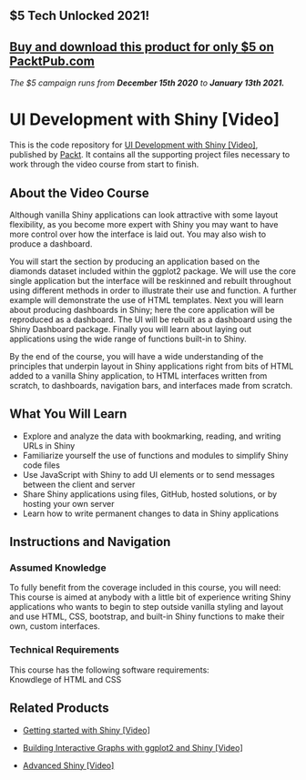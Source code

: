 ## $5 Tech Unlocked 2021!
[Buy and download this product for only $5 on PacktPub.com](https://www.packtpub.com/)
-----
*The $5 campaign         runs from __December 15th 2020__ to __January 13th 2021.__*

# UI Development with Shiny [Video]
This is the code repository for [UI Development with Shiny [Video]](https://www.packtpub.com/big-data-and-business-intelligence/ui-development-shiny-video?utm_source=github&utm_medium=repository&utm_campaign=9781788470780), published by [Packt](https://www.packtpub.com/?utm_source=github). It contains all the supporting project files necessary to work through the video course from start to finish.
## About the Video Course
Although vanilla Shiny applications can look attractive with some layout flexibility, as you become more expert with Shiny you may want to have more control over how the interface is laid out. You may also wish to produce a dashboard. 

You will start the section by producing an application based on the diamonds dataset included within the ggplot2 package. We will use the core single application but the interface will be reskinned and rebuilt throughout using different methods in order to illustrate their use and function. A further example will demonstrate the use of HTML templates. Next you will learn about producing dashboards in Shiny; here the core application will be reproduced as a dashboard. The UI will be rebuilt as a dashboard using the Shiny Dashboard package. Finally you will learn about laying out applications using the wide range of functions built-in to Shiny.

By the end of the course, you will have a wide understanding of the principles that underpin layout in Shiny applications right from bits of HTML added to a vanilla Shiny application, to HTML interfaces written from scratch, to dashboards, navigation bars, and interfaces made from scratch.

<H2>What You Will Learn</H2>
<DIV class=book-info-will-learn-text>
<UL>
<LI>Explore and analyze the data with bookmarking, reading, and writing URLs in Shiny 
<LI>Familiarize yourself the use of functions and modules to simplify Shiny code files 
<LI>Use JavaScript with Shiny to add UI elements or to send messages between the client and server 
<LI>Share Shiny applications using files, GitHub, hosted solutions, or by hosting your own server 
<LI>Learn how to write permanent changes to data in Shiny applications </LI></UL></DIV>

## Instructions and Navigation
### Assumed Knowledge
To fully benefit from the coverage included in this course, you will need:<br/>
This course is aimed at anybody with a little bit of experience writing Shiny applications who wants to begin to step outside vanilla styling and layout and use HTML, CSS, bootstrap, and built-in Shiny functions to make their own, custom interfaces.
### Technical Requirements
This course has the following software requirements:<br/>
Knowdlege of HTML and CSS

## Related Products
* [Getting started with Shiny [Video]](https://www.packtpub.com/virtualization-and-cloud/getting-started-shiny-video?utm_source=github&utm_medium=repository&utm_campaign=9781787124028)

* [Building Interactive Graphs with ggplot2 and Shiny [Video]](https://www.packtpub.com/big-data-and-business-intelligence/building-interactive-graphs-ggplot2-and-shiny-video?utm_source=github&utm_medium=repository&utm_campaign=9781783284337)

* [Advanced Shiny [Video]](https://www.packtpub.com/big-data-and-business-intelligence/advanced-shiny-video?utm_source=github&utm_medium=repository&utm_campaign=9781788471688)

